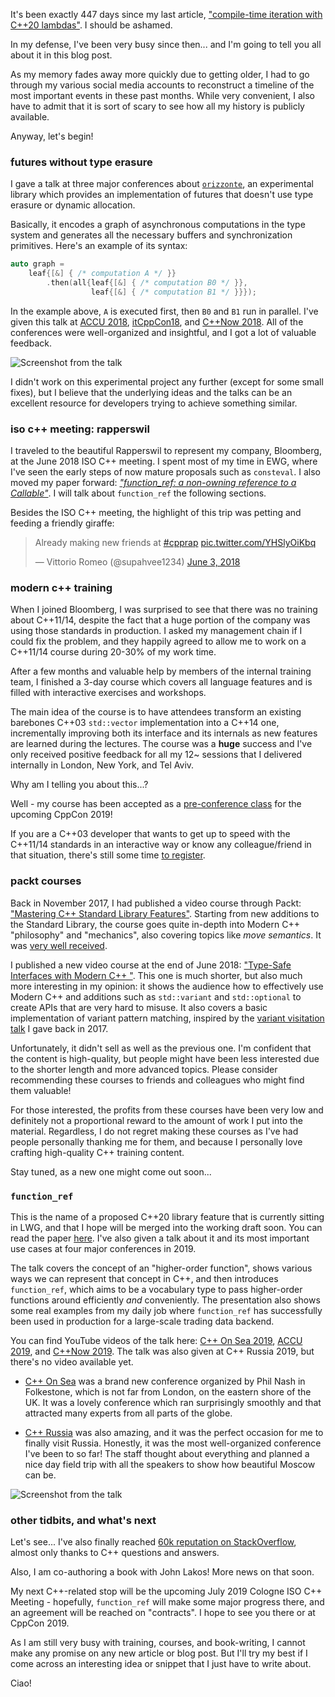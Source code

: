 

<style>
.inline-link
{
    font-size: small;
    margin-top: -2.6em;
    text-align: right;
    font-weight: bold;
}
</style>

It's been exactly 447 days since my last article, ["compile-time iteration with C++20 lambdas"](https://vittorioromeo.com/index/blog/cpp20_lambdas_compiletime_for.html). I should be ashamed.

In my defense, I've been very busy since then... and I'm going to tell you all about it in this blog post.

As my memory fades away more quickly due to getting older, I had to go through my various social media accounts to reconstruct a timeline of the most important events in these past months. While very convenient, I also have to admit that it is sort of scary to see how all my history is publicly available.

Anyway, let's begin!



### futures without type erasure

I gave a talk at three major conferences about [`orizzonte`](https://github.com/SuperV1234/orizzonte), an experimental library which provides an implementation of futures that doesn't use type erasure or dynamic allocation.

Basically, it encodes a graph of asynchronous computations in the type system and generates all the necessary buffers and synchronization primitives. Here's an example of its syntax:

```cpp
auto graph =
    leaf{[&] { /* computation A */ }}
        .then(all{leaf{[&] { /* computation B0 */ }},
                  leaf{[&] { /* computation B1 */ }}});
```

In the example above, `A` is executed first, then `B0` and `B1` run in parallel. I've given this talk at [ACCU 2018](https://www.youtube.com/watch?v=GehO6LPu4qA), [itCppCon18](https://www.youtube.com/watch?v=3RfR4C0Wy-w), and [C++Now 2018](https://www.youtube.com/watch?v=Avvhs3PLP7o). All of the conferences were well-organized and insightful, and I got a lot of valuable feedback.

![Screenshot from the talk](resources/img/blog/screen_futuretalk.png)

I didn't work on this experimental project any further (except for some small fixes), but I believe that the underlying ideas and the talks can be an excellent resource for developers trying to achieve something similar.



### iso c++ meeting: rapperswil

I traveled to the beautiful Rapperswil to represent my company, Bloomberg, at the June 2018 ISO C++ meeting. I spent most of my time in EWG, where I've seen the early steps of now mature proposals such as `consteval`. I also moved my paper forward: [*"function_ref: a non-owning reference to a Callable"*](https://wg21.link/p0792). I will talk about `function_ref` the following sections.

Besides the ISO C++ meeting, the highlight of this trip was petting and feeding a friendly giraffe:

<blockquote class="twitter-tweet"><p lang="en" dir="ltr">Already making new friends at <a href="https://twitter.com/hashtag/cpprap?src=hash&amp;ref_src=twsrc%5Etfw">#cpprap</a> <a href="https://t.co/YHSlyOiKbq">pic.twitter.com/YHSlyOiKbq</a></p>&mdash; Vittorio Romeo (@supahvee1234) <a href="https://twitter.com/supahvee1234/status/1003294207480614914?ref_src=twsrc%5Etfw">June 3, 2018</a></blockquote> <script async src="https://platform.twitter.com/widgets.js" charset="utf-8"></script>



### modern c++ training

When I joined Bloomberg, I was surprised to see that there was no training about C++11/14, despite the fact that a huge portion of the company was using those standards in production. I asked my management chain if I could fix the problem, and they happily agreed to allow me to work on a C++11/14 course during 20-30% of my work time.

After a few months and valuable help by members of the internal training team, I finished a 3-day course which covers all language features and is filled with interactive exercises and workshops.

The main idea of the course is to have attendees transform an existing barebones C++03 `std::vector` implementation into a C++14 one, incrementally improving both its interface and its internals as new features are learned during the lectures. The course was a **huge** success and I've only received positive feedback for all my 12~ sessions that I delivered internally in London, New York, and Tel Aviv.

Why am I telling you about this...?

Well - my course has been accepted as a [pre-conference class](https://cppcon.org/class-2019-cpp111403/) for the upcoming CppCon 2019!

If you are a C++03 developer that wants to get up to speed with the C++11/14 standards in an interactive way or know any colleague/friend in that situation, there's still some time [to register](https://cppcon.org/registration/).



### packt courses

Back in November 2017, I had published a video course through Packt: ["Mastering C++ Standard Library Features"](https://www.packtpub.com/application-development/mastering-c-standard-library-features-video). Starting from new additions to the Standard Library, the course goes quite in-depth into Modern C++ "philosophy" and "mechanics", also covering topics like *move semantics*. It was [very well received](https://www.udemy.com/mastering-c-standard-library-features/).

I published a new video course at the end of June 2018: ["Type-Safe Interfaces with Modern C++ "](https://www.packtpub.com/application-development/type-safe-interfaces-modern-c-video). This one is much shorter, but also much more interesting in my opinion: it shows the audience how to effectively use Modern C++ and additions such as `std::variant` and `std::optional` to create APIs that are very hard to misuse. It also covers a basic implementation of variant pattern matching, inspired by the [variant visitation talk](https://www.youtube.com/watch?v=3KyW5Ve3LtI) I gave back in 2017.

Unfortunately, it didn't sell as well as the previous one. I'm confident that the content is high-quality, but people might have been less interested due to the shorter length and more advanced topics. Please consider recommending these courses to friends and colleagues who might find them valuable!

For those interested, the profits from these courses have been very low and definitely not a proportional reward to the amount of work I put into the material. Regardless, I do not regret making these courses as I've had people personally thanking me for them, and because I personally love crafting high-quality C++ training content.

Stay tuned, as a new one might come out soon...



### `function_ref`

This is the name of a proposed C++20 library feature that is currently sitting in LWG, and that I hope will be merged into the working draft soon. You can read the paper [here](https://wg21.link/p0792). I've also given a talk about it and its most important use cases at four major conferences in 2019.

The talk covers the concept of an "higher-order function", shows various ways we can represent that concept in C++, and then introduces `function_ref`, which aims to be a vocabulary type to pass higher-order functions around efficiently *and* conveniently. The presentation also shows some real examples from my daily job where `function_ref` has successfully been used in production for a large-scale trading data backend.

You can find YouTube videos of the talk here: [C++ On Sea 2019](https://www.youtube.com/watch?v=TxhOTj_ynUM), [ACCU 2019](https://www.youtube.com/watch?v=WHRao43ab3I), and [C++Now 2019](https://www.youtube.com/watch?v=5V74RPUEu5s). The talk was also given at C++ Russia 2019, but there's no video available yet.

* [C++ On Sea](https://cpponsea.uk/) was a brand new conference organized by Phil Nash in Folkestone, which is not far from London, on the eastern shore of the UK. It was a lovely conference which ran surprisingly smoothly and that attracted many experts from all parts of the globe.

* [C++ Russia](https://cppconf.ru/en/) was also amazing, and it was the perfect occasion for me to finally visit Russia. Honestly, it was the most well-organized conference I've been to so far! The staff thought about everything and planned a nice day field trip with all the speakers to show how beautiful Moscow can be.

![Screenshot from the talk](resources/img/blog/screen_functionreftalk.png)



### other tidbits, and what's next

Let's see... I've also finally reached [60k reputation on StackOverflow](https://stackoverflow.com/users/598696/vittorio-romeo), almost only thanks to C++ questions and answers.

Also, I am co-authoring a book with John Lakos! More news on that soon.

My next C++-related stop will be the upcoming July 2019 Cologne ISO C++ Meeting - hopefully, `function_ref` will make some major progress there, and an agreement will be reached on "contracts". I hope to see you there or at CppCon 2019.

As I am still very busy with training, courses, and book-writing, I cannot make any promise on any new article or blog post. But I'll try my best if I come across an interesting idea or snippet that I just have to write about.

Ciao!
